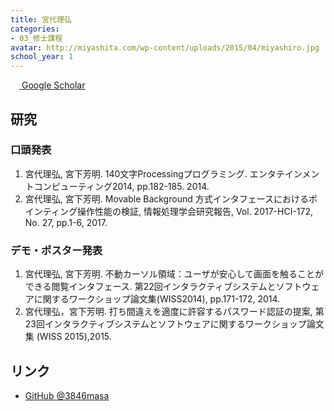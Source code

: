 ```yaml
---
title: 宮代理弘
categories:
- 03_修士課程
avatar: http://miyashita.com/wp-content/uploads/2015/04/miyashiro.jpg
school_year: 1
---
```


[<img src="https://scholar.google.co.jp/favicon-png.ico" style="width: 1em"> Google Scholar](https://scholar.google.co.jp/citations?user=ejhS1hoAAAAJ&hl=ja)


## 研究

### 口頭発表
1. 宮代理弘, 宮下芳明. 140文字Processingプログラミング. エンタテインメントコンピューティング2014, pp.182-185. 2014.
2. 宮代理弘, 宮下芳明. Movable Background 方式インタフェースにおけるポインティング操作性能の検証, 情報処理学会研究報告, Vol. 2017-HCI-172, No. 27, pp.1-6, 2017.

### デモ・ポスター発表
1. 宮代理弘, 宮下芳明. 不動カーソル領域：ユーザが安心して画面を触ることができる閲覧インタフェース. 第22回インタラクティブシステムとソフトウェアに関するワークショップ論文集(WISS2014), pp.171-172, 2014.
2. 宮代理弘，宮下芳明. 打ち間違えを適度に許容するパスワード認証の提案, 第23回インタラクティブシステムとソフトウェアに関するワークショップ論文集 (WISS 2015),2015.

## リンク
- [GitHub @3846masa](https://github.com/3846masa)
